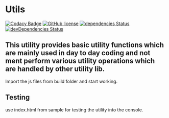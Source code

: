# Utils

[![Codacy Badge](https://api.codacy.com/project/badge/Grade/67d0629413274ccf96c802c62274536a)](https://app.codacy.com/app/tpn/Utils?utm_source=github.com&utm_medium=referral&utm_content=nimjetushar/Utils&utm_campaign=Badge_Grade_Settings)
[![GitHub license](https://img.shields.io/github/license/nimjetushar/Utils.svg?style=popout)](https://github.com/nimjetushar/Utils/blob/master/LICENSE)
[![dependencies Status](https://david-dm.org/nimjetushar/utils/status.svg)](https://david-dm.org/nimjetushar/utils)
[![devDependencies Status](https://david-dm.org/nimjetushar/utils/dev-status.svg)](https://david-dm.org/nimjetushar/utils?type=dev)


## This utility provides basic utility functions which are mainly used in day to day coding and not ment perform various utility operations which are handled by other utility lib.

Import the js files from build folder and start working.

## Testing

use index.html from sample for testing the utility into the console.
